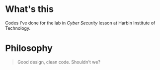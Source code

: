# What's this

Codes I've done for the lab in *Cyber Security* lesson at Harbin Institute of Technology.

# Philosophy

> Good design, clean code. Shouldn't we?
